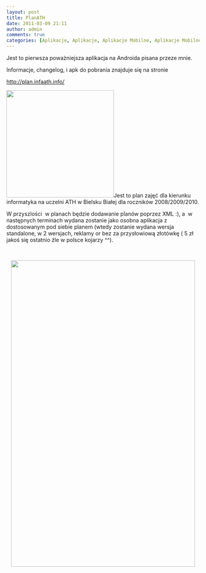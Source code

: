 ```yaml
---
layout: post
title: PlanATH
date: 2011-03-09 21:11
author: admin
comments: true
categories: [Aplikacje, Aplikacje, Aplikacje Mobilne, Aplikacje Mobilne, Aplikacje PC/MAC, Plan Zajęć, Portfolio, Zainteresowania]
---
```

Jest to pierwsza poważniejsza aplikacja na Androida pisana przeze mnie.

Informacje, changelog, i apk do pobrania znajduje się na stronie

<a href="http://plan.infaath.info/">http://plan.infaath.info/</a>

<img class="alignright" title="QRCODE" src="http://plan.infaath.info/pics/beta.png" alt="" width="280" height="280" />Jest to plan zajęć dla kierunku informatyka na uczelni ATH w Bielsku Białej dla roczników 2008/2009/2010.

W przyszlości  w planach będzie dodawanie planów poprzez XML :), a  w następnych terminach wydana zostanie jako osobna aplikacja z dostosowanym pod siebie planem (wtedy zostanie wydana wersja standalone, w 2 wersjach, reklamy or bez za przysłowiową złotówkę ( 5 zł jakoś się ostatnio źle w polsce kojarzy ^^).

&nbsp;
<p style="text-align: center;"><img class="aligncenter" title="Screen1" src="http://plan.infaath.info/pics/screen.png" alt="" width="480" height="800" /></p>
